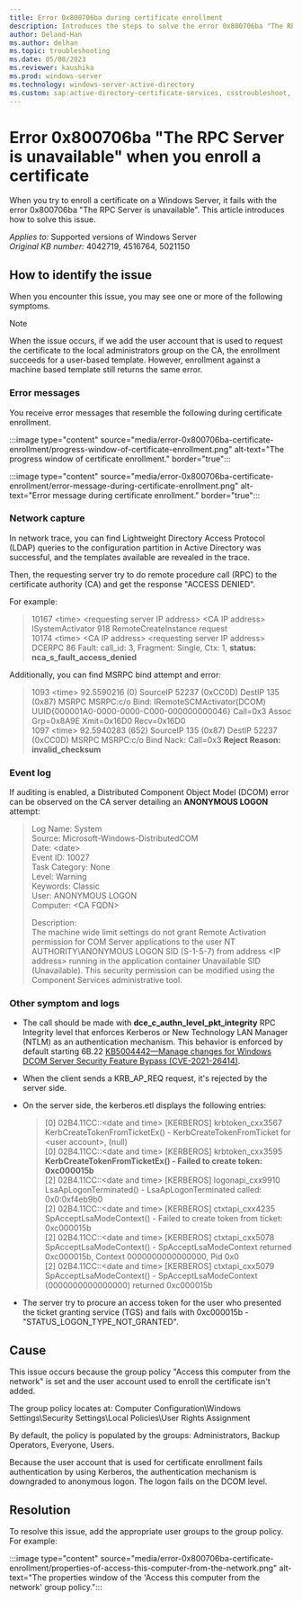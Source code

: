 ```yaml
---
title: Error 0x800706ba during certificate enrollment
description: Introduces the steps to solve the error 0x800706ba "The RPC Server is unavailable" during the certificate enrollment.
author: Deland-Han
ms.author: delhan
ms.topic: troubleshooting
ms.date: 05/08/2023
ms.reviewer: kaushika
ms.prod: windows-server
ms.technology: windows-server-active-directory
ms.custom: sap:active-directory-certificate-services, csstroubleshoot, ikb2lmc
---
```

# Error 0x800706ba "The RPC Server is unavailable" when you enroll a certificate

When you try to enroll a certificate on a Windows Server, it fails with the error 0x800706ba "The RPC Server is unavailable". This article introduces how to solve this issue.

_Applies to:_ Supported versions of Windows Server  
_Original KB number:_ 4042719, 4516764, 5021150  

## How to identify the issue

When you encounter this issue, you may see one or more of the following symptoms.

> [!NOTE]
> When the issue occurs, if we add the user account that is used to request the certificate to the local administrators group on the CA, the enrollment succeeds for a user-based template. However, enrollment against a machine based template still returns the same error.

### Error messages

You receive error messages that resemble the following during certificate enrollment.

:::image type="content" source="media/error-0x800706ba-certificate-enrollment/progress-window-of-certificate-enrollment.png" alt-text="The progress window of certificate enrollment." border="true":::

:::image type="content" source="media/error-0x800706ba-certificate-enrollment/error-message-during-certificate-enrollment.png" alt-text="Error message during certificate enrollment." border="true":::

### Network capture

In network trace, you can find Lightweight Directory Access Protocol (LDAP) queries to the configuration partition in Active Directory was successful, and the templates available are revealed in the trace.

Then, the requesting server try to do remote procedure call (RPC) to the certificate authority (CA) and get the response "ACCESS DENIED".

For example:

> 10167 \<time\> \<requesting server IP address\> \<CA IP address\> ISystemActivator 918 RemoteCreateInstance request  
> 10174 \<time\> \<CA IP address\> \<requesting server IP address\> DCERPC 86 Fault: call_id: 3, Fragment: Single, Ctx: 1, **status: nca_s_fault_access_denied**

Additionally, you can find MSRPC bind attempt and error:

> 1093    \<time\>    92.5590216     (0)    SourceIP    52237 (0xCC0D)    DestIP    135 (0x87)    MSRPC    MSRPC:c/o Bind: IRemoteSCMActivator(DCOM) UUID{000001A0-0000-0000-C000-000000000046}  Call=0x3  Assoc Grp=0x8A9E  Xmit=0x16D0  Recv=0x16D0  
> 1097    \<time\>    92.5940283     (652)    SourceIP    135 (0x87)    DestIP    52237 (0xCC0D)    MSRPC    MSRPC:c/o Bind Nack:  Call=0x3  **Reject Reason: invalid_checksum**

### Event log

If auditing is enabled, a Distributed Component Object Model (DCOM) error can be observed on the CA server detailing an **ANONYMOUS LOGON** attempt:

> Log Name: System  
> Source: Microsoft-Windows-DistributedCOM  
> Date: \<date\>  
> Event ID: 10027  
> Task Category: None  
> Level: Warning  
> Keywords: Classic  
> User: ANONYMOUS LOGON  
> Computer: \<CA FQDN\>
>
> Description:  
> The machine wide limit settings do not grant Remote Activation permission for COM Server applications to the user NT AUTHORITY\ANONYMOUS LOGON SID (S-1-5-7) from address \<IP address\> running in the application container Unavailable SID (Unavailable). This security permission can be modified using the Component Services administrative tool.

### Other symptom and logs

- The call should be made with **dce_c_authn_level_pkt_integrity** RPC Integrity level that enforces Kerberos or New Technology LAN Manager (NTLM) as an authentication mechanism. This behavior is enforced by default starting 6B.22 [KB5004442—Manage changes for Windows DCOM Server Security Feature Bypass (CVE-2021-26414)](https://support.microsoft.com/topic/kb5004442-manage-changes-for-windows-dcom-server-security-feature-bypass-cve-2021-26414-f1400b52-c141-43d2-941e-37ed901c769c).
- When the client sends a KRB_AP_REQ request, it's rejected by the server side.
- On the server side, the kerberos.etl displays the following entries:

  > [0] 02B4.11CC::\<date and time\> [KERBEROS] krbtoken_cxx3567 KerbCreateTokenFromTicketEx() - KerbCreateTokenFromTicket for \<user account\>, (null)  
  > [0] 02B4.11CC::\<date and time\> [KERBEROS] krbtoken_cxx3595 **KerbCreateTokenFromTicketEx() - Failed to create token: 0xc000015b**  
  > [2] 02B4.11CC::\<date and time\> [KERBEROS] logonapi_cxx9910 LsaApLogonTerminated() - LsaApLogonTerminated called: 0x0:0xf4eb9b0  
  > [2] 02B4.11CC::\<date and time\> [KERBEROS] ctxtapi_cxx4235 SpAcceptLsaModeContext() - Failed to create token from ticket: 0xc000015b  
  > [2] 02B4.11CC::\<date and time\> [KERBEROS] ctxtapi_cxx5078 SpAcceptLsaModeContext() - SpAcceptLsaModeContext returned 0xc000015b, Context 0000000000000000, Pid 0x0  
  > [2] 02B4.11CC::\<date and time\> [KERBEROS] ctxtapi_cxx5079 SpAcceptLsaModeContext() - SpAcceptLsaModeContext (0000000000000000) returned 0xc000015b

- The server try to procure an access token for the user who presented the ticket granting service (TGS) and fails with 0xc000015b - "STATUS_LOGON_TYPE_NOT_GRANTED".

## Cause

This issue occurs because the group policy "Access this computer from the network" is set and the user account used to enroll the certificate isn't added.

The group policy locates at: Computer Configuration\\Windows Settings\\Security Settings\\Local Policies\\User Rights Assignment

By default, the policy is populated by the groups: Administrators, Backup Operators, Everyone, Users.

Because the user account that is used for certificate enrollment fails authentication by using Kerberos, the authentication mechanism is downgraded to anonymous logon. The logon fails on the DCOM level.

## Resolution

To resolve this issue, add the appropriate user groups to the group policy. For example:

:::image type="content" source="media/error-0x800706ba-certificate-enrollment/properties-of-access-this-computer-from-the-network.png" alt-text="The properties window of the 'Access this computer from the network' group policy.":::
